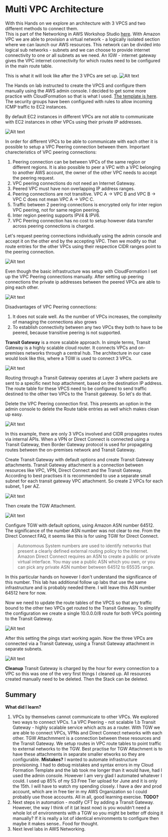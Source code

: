 # Multi VPC Architecture
With this Hands on we explore an architecture with 3 VPCS and two different methods to connect them. <br>
This is part of the Networking in AWS Workshop Studio [here](https://catalog.workshops.aws/networking/en-US/beginner/lab1).
With Amazon VPC we are able to provision a virtual network - a logically isolated section where we can launch our AWS resources. This network can be divided into logical sub networks - subnets and we can choose to provide internet connectivity to one or all subnets as we need. An IGW - internet gateway gives the VPC internet connectivity for which routes need to be configured in the main route table. 

This is what it will look like after the 3 VPCs are set up. 
![Alt text](../03-AWSMultiVPCAcctWithTGW/images/architecture.png)

The Hands on lab instructed to create the VPCS and configure them manually using the AWS admin console. I decided to get some more practice with CloudFormation so that is what I used. [The template is here](../03-AWSMultiVPCAcctWithTGW/files/03-AWSMultiVPCAcct-Resources.yml). The security groups have been configured with rules to allow incoming ICMP traffic to EC2 instances. 

By default EC2 instances in different VPCs are not able to communicate with EC2 instances in other VPCs using their private IP addresses.

![Alt text](../03-AWSMultiVPCAcctWithTGW/images/cannotPingVPCWithoutPeering.png)

In order for different VPCs to be able to communicate with each other it is possible to setup a VPC Peering connection between them. Important charecteristics of VPC peering connections: 
1. Peering connection can be between VPCs of the same region or different regions. It is also possible to peer a VPC with a VPC belonging to another AWS account, the owner of the other VPC needs to accept the peering request. 
2. VPC peering connections do not need an Internet Gateway.
3. Peered VPC must have non overlapping IP address ranges.
4. Peering connections are not transitive. VPC A -> VPC B and VPC B -> VPC C does not mean VPC A ->  VPC C.
5. Traffic between 2 peering connections is encrypted only for inter region VPC peering, not for same region peering.
6. Inter region peering supports IPV4 & IPV6. 
7. VPC Peering connection has no cost to setup however data transfer across peering connections is charged. 

Let's request peering connections individually using the admin console and accept it on the other end by the accepting VPC. Then we modify so that route entries for the other VPCs using their respectice CIDR ranges point to the peering connection. 

![Alt text](../03-AWSMultiVPCAcctWithTGW/images/peeringConnection.png)

Even though the basic infrastructure was setup with CloudFormation I set up the VPC Peering connections manually. 
After setting up peering connections the private ip addresses between the peered VPCs are able to ping each other.

![Alt text](../03-AWSMultiVPCAcctWithTGW/images/pingWorksAfterPeering.png)

Disadvantages of VPC Peering connections:
1. It does not scale well. As the number of VPCs increases, the complexity of managing the connections also grows
2. To establish connectivity between any two VPCs they both to have to be peered, because transitive peering is not supported. 

 **Transit Gateway** is a more scalable approach. In simple terms, Transit Gateway is a highly scalable cloud router. It connects VPCs and on-premises networks through a central hub. The architecture in our case would look like this, where a TGW is used to connect 3 VPCs. 

![Alt text](../03-AWSMultiVPCAcctWithTGW/images/tgwArchitecture.png)

Routing through a Transit Gateway operates at Layer 3 where packets are sent to a specific next hop attachment, based on the destination IP address. The route table for these VPCS need to be configured to send traffic destined to the other two VPCs to the Transit gateway. So let's do that. 

Delete the VPC Peering connection first. This presents an option in the admin console to delete the Route table entries as well which makes clean up easy. 

![Alt text](../03-AWSMultiVPCAcctWithTGW/images/deletePeeringConnection.png) 

In this example, there are only 3 VPCs involved and CIDR propagates routes via internal APIs. When a VPN or Direct Connect is connected using a Transit Gateway, then Border Gateway protocol is used for propagating routes between the on-premises network and Transit Gateway. 

Create Transit Gateway with default options and create Transit Gateway attachments. Transit Gateway attachment is a connection between resources like VPC, VPN, Direct Connect and the Transit Gateway. According to best practises it is recommended to use a separate small subnet for each transit gateway VPC attachment.
So create 2 VPCs for each subnet, 1 per AZ.

![Alt text](../03-AWSMultiVPCAcctWithTGW/images/tgwAttachmentSubnets.png)

Then create the TGW Attachment. 

![Alt text](../03-AWSMultiVPCAcctWithTGW/images/tgwAttachment.png) 

Configure TGW with default options, using Amazon ASN number 64512. The significance of the number ASN number was not clear to me. From the Direct Connect FAQ, it seems like this is for using TGW for Direct Connect.
>Autonomous System numbers are used to identify networks that present a clearly defined external routing policy to the Internet. Amazon Direct Connect requires an ASN to create a public or private virtual interface. You may use a public ASN which you own, or you can pick any private ASN number between 64512 to 65535 range.

In this particular hands on  however I don't understand the significance of this number. This lab has additional follow up labs that use the same infrastructure and is probably needed there. I will leave this ASN number 64512 here for now. 

Now we need to update the route tables of the VPCS so that any traffic bound to the other two VPCs get routed to the 
Transit Gateway. To simplify the configuration we create a single 10.0.0.0/8 route for both VPCs pointing to the Transit Gateway.

![Alt text](../03-AWSMultiVPCAcctWithTGW/images/tgwAttachmentRouteTable.png) 

After this setting the pings start working again. Now the three VPCs are connected via a Transit Gateway, using a Transit Gateway attachment in separate subnets. 

![Alt text](../03-AWSMultiVPCAcctWithTGW/images/pingWorksAfterTGW.png) 

**Cleanup**
Transit Gateway is charged by the hour for every connection to a VPC so this was one of the very first things I cleaned up. All resources created manually need to be deleted. Then the Stack can be deleted. 

## Summary

**What did I learn?**
1. VPCs by themselves cannot communicate to other VPCs. We explored two ways to connect VPCs.
    1.a VPC Peering - not scalable
    1.b Transit Gateway - highly scalable service which acts as a router. With TGW we are able to connect VPCs, VPNs and Direct Connect networks with each other. TGW Attachmment is a connection between these resources and the Transit Gateway. We setup routes in VPC route tables to point traffic to external networks to the TGW. Best practise for TGW Attachment is to have these attachments in separate smaller etworks so they are configurable. 
**Mistakes?**
I wanted to automate infrastructure provisioning. I had to debug mistakes and syntax errors in my Cloud Formation Template and the lab took me longer than it would have, had I used the admin console. However I am very glad I automated whatever I could. I used up 85% of my S3 Free Tier upload for June and it is only the 15th. I will have to watch my spending closely. I have a dev and prod account, which are in free tier in my AWS Organization so I could probably use those accounts. All in all, good learning exercise.
**TODO?**
1. Next steps in automation - modify CFT by adding a Transit Gateway. However, the way I think of it (at least now) is you wouldn't need a whole lot of environments with a TGW so you might be better off doing it manually? If it is really a lot of identical environments to configure then maybe it makes sense.. Food for thought.
2. Next level labs in AWS Networking. 












